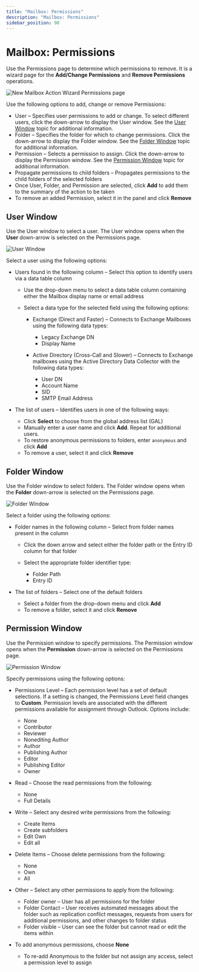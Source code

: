 ```yaml
---
title: "Mailbox: Permissions"
description: "Mailbox: Permissions"
sidebar_position: 90
---
```


# Mailbox: Permissions

Use the Permissions page to determine which permissions to remove. It is a wizard page for the
**Add/Change Permissions** and **Remove Permissions** operations.

![New Mailbox Action Wizard Permissions page](/images/accessanalyzer/11.6/admin/action/mailbox/permissions.webp)

Use the following options to add, change or remove Permissions:

- User – Specifies user permissions to add or change. To select different users, click the
  down-arrow to display the User window. See the [User Window](#user-window) topic for additional
  information.
- Folder – Specifies the folder for which to change permissions. Click the down-arrow to display the
  Folder window. See the [Folder Window](#folder-window) topic for additional information.
- Permission – Selects a permission to assign. Click the down-arrow to display the Permission
  window. See the [Permission Window](#permission-window) topic for additional information.
- Propagate permissions to child folders – Propagates permissions to the child folders of the
  selected folders
- Once User, Folder, and Permission are selected, click **Add** to add them to the summary of the
  action to be taken
- To remove an added Permission, select it in the panel and click **Remove**

## User Window

Use the User window to select a user. The User window opens when the **User** down-arrow is selected
on the Permissions page.

![User Window](/images/accessanalyzer/11.6/admin/action/mailbox/userwindow.webp)

Select a user using the following options:

- Users found in the following column – Select this option to identify users via a data table column

    - Use the drop-down menu to select a data table column containing either the Mailbox display
      name or email address
    - Select a data type for the selected field using the following options:

        - Exchange (Direct and Faster) – Connects to Exchange Mailboxes using the following data
          types:

            - Legacy Exchange DN
            - Display Name

        - Active Directory (Cross-Call and Slower) – Connects to Exchange mailboxes using the Active
          Directory Data Collector with the following data types:

            - User DN
            - Account Name
            - SID
            - SMTP Email Address

- The list of users – Identifies users in one of the following ways:

    - Click **Select** to choose from the global address list (GAL)
    - Manually enter a user name and click **Add**. Repeat for additional users.
    - To restore anonymous permissions to folders, enter `anonymous` and click **Add**
    - To remove a user, select it and click **Remove**

## Folder Window

Use the Folder window to select folders. The Folder window opens when the **Folder** down-arrow is
selected on the Permissions page.

![Folder Window](/images/accessanalyzer/11.6/admin/action/mailbox/folderwindow.webp)

Select a folder using the following options:

- Folder names in the following column – Select from folder names present in the column

    - Click the down arrow and select either the folder path or the Entry ID column for that folder
    - Select the appropriate folder identifier type:

        - Folder Path
        - Entry ID

- The list of folders – Select one of the default folders

    - Select a folder from the drop-down menu and click **Add**
    - To remove a folder, select it and click **Remove**

## Permission Window

Use the Permission window to specify permissions. The Permission window opens when the
**Permission** down-arrow is selected on the Permissions page.

![Permission Window](/images/accessanalyzer/11.6/admin/action/mailbox/permissionwindow.webp)

Specify permissions using the following options:

- Permissions Level – Each permission level has a set of default selections. If a setting is
  changed, the Permissions Level field changes to **Custom**. Permission levels are associated with
  the different permissions available for assignment through Outlook. Options include:

    - None
    - Contributor
    - Reviewer
    - Nonediting Author
    - Author
    - Publishing Author
    - Editor
    - Publishing Editor
    - Owner

- Read – Choose the read permissions from the following:

    - None
    - Full Details

- Write – Select any desired write permissions from the following:

    - Create Items
    - Create subfolders
    - Edit Own
    - Edit all

- Delete Items – Choose delete permissions from the following:

    - None
    - Own
    - All

- Other – Select any other permissions to apply from the following:

    - Folder owner – User has all permissions for the folder
    - Folder Contact – User receives automated messages about the folder such as replication
      conflict messages, requests from users for additional permissions, and other changes to folder
      status
    - Folder visible – User can see the folder but cannot read or edit the items within

- To add anonymous permissions, choose **None**

    - To re-add Anonymous to the folder but not assign any access, select a permission level to
      assign
